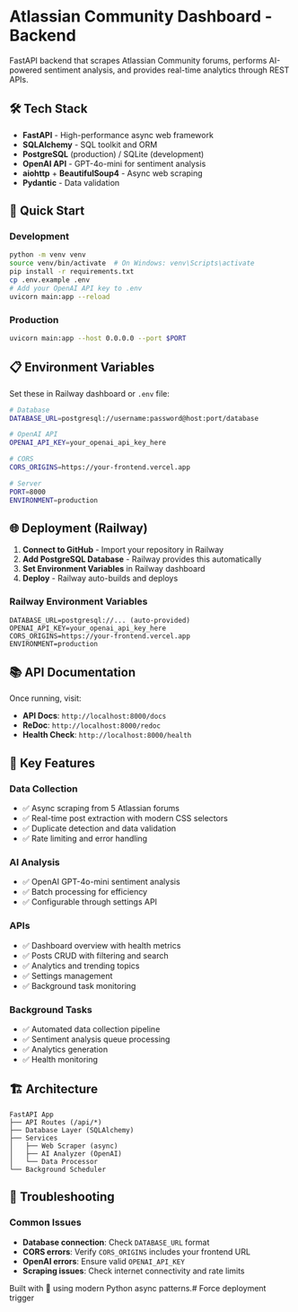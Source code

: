 # Atlassian Community Dashboard - Backend

FastAPI backend that scrapes Atlassian Community forums, performs AI-powered sentiment analysis, and provides real-time analytics through REST APIs.

## 🛠️ Tech Stack

- **FastAPI** - High-performance async web framework
- **SQLAlchemy** - SQL toolkit and ORM
- **PostgreSQL** (production) / SQLite (development)
- **OpenAI API** - GPT-4o-mini for sentiment analysis
- **aiohttp** + **BeautifulSoup4** - Async web scraping
- **Pydantic** - Data validation

## 🚀 Quick Start

### Development
```bash
python -m venv venv
source venv/bin/activate  # On Windows: venv\Scripts\activate
pip install -r requirements.txt
cp .env.example .env
# Add your OpenAI API key to .env
uvicorn main:app --reload
```

### Production
```bash
uvicorn main:app --host 0.0.0.0 --port $PORT
```

## 📋 Environment Variables

Set these in Railway dashboard or `.env` file:

```bash
# Database
DATABASE_URL=postgresql://username:password@host:port/database

# OpenAI API
OPENAI_API_KEY=your_openai_api_key_here

# CORS
CORS_ORIGINS=https://your-frontend.vercel.app

# Server
PORT=8000
ENVIRONMENT=production
```

## 🌐 Deployment (Railway)

1. **Connect to GitHub** - Import your repository in Railway
2. **Add PostgreSQL Database** - Railway provides this automatically
3. **Set Environment Variables** in Railway dashboard
4. **Deploy** - Railway auto-builds and deploys

### Railway Environment Variables
```
DATABASE_URL=postgresql://... (auto-provided)
OPENAI_API_KEY=your_openai_api_key_here
CORS_ORIGINS=https://your-frontend.vercel.app
ENVIRONMENT=production
```

## 📚 API Documentation

Once running, visit:
- **API Docs**: `http://localhost:8000/docs`
- **ReDoc**: `http://localhost:8000/redoc`
- **Health Check**: `http://localhost:8000/health`

## 🔧 Key Features

### Data Collection
- ✅ Async scraping from 5 Atlassian forums
- ✅ Real-time post extraction with modern CSS selectors
- ✅ Duplicate detection and data validation
- ✅ Rate limiting and error handling

### AI Analysis
- ✅ OpenAI GPT-4o-mini sentiment analysis
- ✅ Batch processing for efficiency
- ✅ Configurable through settings API

### APIs
- ✅ Dashboard overview with health metrics
- ✅ Posts CRUD with filtering and search
- ✅ Analytics and trending topics
- ✅ Settings management
- ✅ Background task monitoring

### Background Tasks
- ✅ Automated data collection pipeline
- ✅ Sentiment analysis queue processing
- ✅ Analytics generation
- ✅ Health monitoring

## 🏗️ Architecture

```
FastAPI App
├── API Routes (/api/*)
├── Database Layer (SQLAlchemy)
├── Services
│   ├── Web Scraper (async)
│   ├── AI Analyzer (OpenAI)
│   └── Data Processor
└── Background Scheduler
```

## 🐛 Troubleshooting

### Common Issues
- **Database connection**: Check `DATABASE_URL` format
- **CORS errors**: Verify `CORS_ORIGINS` includes your frontend URL
- **OpenAI errors**: Ensure valid `OPENAI_API_KEY`
- **Scraping issues**: Check internet connectivity and rate limits

Built with 🚀 using modern Python async patterns.# Force deployment trigger
